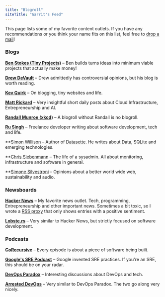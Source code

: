 ```yaml
---
title: "Blogroll"
siteTitle: "Garrit's Feed"
---
```


This page lists some of my favorite content outlets. If you have any
recommendations or you think your name fits on this list, feel free to [drop a
mail](mailto:garrit@slashdev.space)!

### Blogs

**[Ben Stokes (Tiny Projects)](https://tinyprojects.dev/)** – Ben builds turns ideas into minimum viable projects that actually make money!

**[Drew DeVault](https://drewdevault.com/)** – Drew admittedly has controversial opinions, but his blog is worth reading.

**[Kev Quirk](https://kevq.uk/)** – On blogging, tiny websites and life.

**[Matt Rickard](https://matt-rickard.com/)** – Very insightful short daily posts about Cloud Infrastructure, Entrepreneurship and AI.

**[Randall Munroe (xkcd)](https://xkcd.com/)** – A blogroll without Randall is no blogroll.

**[Ru Singh](https://rusingh.com/)** – Freelance developer writing about software development, tech and life.

**[Simon Willison](https://simonwillison.net/) – Author of [Datasette](https://datasette.io/). He writes about Data, SQLite and emerging technologies.

**[Chris Siebenmann](https://utcc.utoronto.ca/~cks/space/blog/) – The life of a sysadmin. All about monitoring, infrastructure and software in general.

**[Simone Silvestroni](https://minutestomidnight.co.uk/) – Opinions about a better world wide web, sustainability and audio.

### Newsboards

**[Hacker News](https://news.ycombinator.com/)** – My favorite news outlet. Tech, programming, Entrepreneurship and other important news. Sometimes a bit toxic, so I wrote a [RSS proxy](https://github.com/garritfra/positive_hackernews) that only shows entries with a positive sentiment.

**[Lobste.rs](https://lobste.rs)** – Very similar to Hacker News, but strictly focused on software development.

### Podcasts

**[CoRecursive](https://corecursive.com/)** – Every episode is about a piece of software being built.

**[Google's SRE Podcast](https://sre.google/prodcast/)** – Google invented SRE practices. If you're an SRE, this should be on your radar.

**[DevOps Paradox](https://www.devopsparadox.com/)** – Interesting discussions about DevOps and tech.

**[Arrested DevOps](https://www.arresteddevops.com/)** – Very similar to DevOps Paradox. The two go along very nicely.

